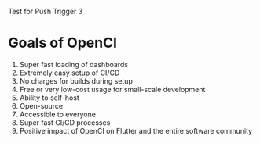 Test for Push Trigger 3


# Goals of OpenCI

1. Super fast loading of dashboards
2. Extremely easy setup of CI/CD
3. No charges for builds during setup
4. Free or very low-cost usage for small-scale development
5. Ability to self-host
6. Open-source
7. Accessible to everyone
8. Super fast CI/CD processes
9. Positive impact of OpenCI on Flutter and the entire software community
